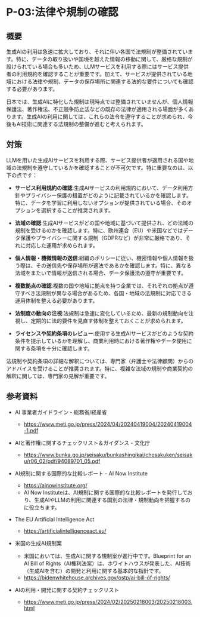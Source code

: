 # P-03:法律や規制の確認
## 概要
生成AIの利用は急速に拡大しており、それに伴い各国で法規制が整備されています。特に、データの取り扱いや国境を越えた情報の移動に関して、厳格な規制が設けられている場合も多いため、LLMサービスを利用する際にはサービス提供者の利用規約を確認することが重要です。加えて、サービスが提供されている地域における法律や規制、データの保存場所に関連する法的な要件についても確認する必要があります。

日本では、生成AIに特化した規制は現時点では整備されていませんが、個人情報保護法、著作権法、不正競争防止法などの既存の法律が適用される場面が多くあります。生成AIの利用に関しては、これらの法令を遵守することが求められ、今後もAI技術に関連する法規制の整備が進むと考えられます。

## 対策
LLMを用いた生成AIサービスを利用する際、サービス提供者が適用される国や地域の法規制を遵守しているかを確認することが不可欠です。特に重要なのは、以下の点です：

* __サービス利用規約の確認__:生成AIサービスの利用規約において、データ利用方針やプライバシー保護の措置がどのように記載されているかを確認します。特に、データを学習に利用しないオプションが提供されている場合、そのオプションを選択することが推奨されます。

* __法域の確認__:生成AIサービスがどの国や地域に基づいて提供され、どの法域の規制を受けるのかを確認します。特に、欧州連合（EU）や米国などではデータ保護やプライバシーに関する規制（GDPRなど）が非常に厳格であり、それに対応した運用が求められます。

* __個人情報・機微情報の送信__:組織のポリシーに従い、機密情報や個人情報を扱う際は、その送信先や保存場所が適法であるかを確認します。特に、異なる法域をまたいで情報が送信される場合、データ保護法の遵守が重要です。

* __複数拠点の確認__:複数の国や地域に拠点を持つ企業では、それぞれの拠点が遵守すべき法規制が異なる場合があるため、各国・地域の法規制に対応できる運用体制を整える必要があります。

* __法制度の動向の注視__:法規制は急速に変化しているため、最新の規制動向を注視し、定期的に法的要件を見直す体制を整えておくことが求められます。

* __ライセンスや契約条項のレビュー__:使用する生成AIサービスがどのような契約条件を提示しているかを理解し、商業利用時における著作権やデータ使用に関する条項を十分に確認します。

法規制や契約条項の詳細な解釈については、専門家（弁護士や法律顧問）からのアドバイスを受けることが推奨されます。特に、複雑な法域の規制や商業契約の解釈に関しては、専門家の見解が重要です。

## 参考資料

* AI 事業者ガイドライン - 総務省/経産省 
  - https://www.meti.go.jp/press/2024/04/20240419004/20240419004-1.pdf

* AIと著作権に関するチェックリスト＆ガイダンス - 文化庁
  - https://www.bunka.go.jp/seisaku/bunkashingikai/chosakuken/seisaku/r06_02/pdf/94089701_05.pdf

* AI規制に関する国際的な比較レポート - AI Now Institute
  - https://ainowinstitute.org/
  - AI Now Instituteは、AI規制に関する国際的な比較レポートを発行しており、生成AIやLLMの利用に関連する国別の法律・規制動向を把握するのに役立ちます。

* The EU Artificial Intelligence Act
  - https://artificialintelligenceact.eu/

* 米国の生成AI規制案
  - 米国においては、生成AIに関する規制案が進行中です。Blueprint for an AI Bill of Rights（AI権利法案）は、ホワイトハウスが発表した、AI技術（生成AIを含む）の開発と利用に関する基本的な指針です。
  - https://bidenwhitehouse.archives.gov/ostp/ai-bill-of-rights/

* AIの利用・開発に関する契約チェックリスト
    * https://www.meti.go.jp/press/2024/02/20250218003/20250218003.html
